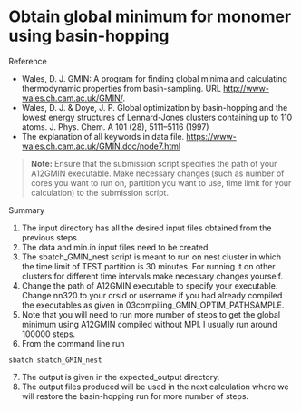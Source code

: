 # Obtain global minimum for monomer using basin-hopping                      

Reference
- Wales, D. J. GMIN: A program for finding global minima and calculating thermodynamic
properties from basin-sampling. URL http://www-wales.ch.cam.ac.uk/GMIN/.
- Wales, D. J. & Doye, J. P. Global optimization by basin-hopping and the lowest energy structures
of Lennard-Jones clusters containing up to 110 atoms. J. Phys. Chem. A 101 (28), 5111–5116
(1997)
- The explanation of all keywords in data file. https://www-wales.ch.cam.ac.uk/GMIN.doc/node7.html

> **Note:** Ensure that the submission script specifies the path of your A12GMIN executable.
Make necessary changes (such as number of cores you want to run on, partition you want to use,
time limit for your calculation) to the submission script.

Summary
1. The input directory has all the desired input files obtained from the previous steps.
2. The data and min.in input files need to be created.
3. The sbatch_GMIN_nest script is meant to run on nest cluster in which the time
limit of TEST partition is 30 minutes. For running it on other clusters for different 
time intervals make necessary changes yourself.
4. Change the path of A12GMIN executable to specify your executable. Change nn320
to your crsid or username if you had already compiled the executables as given in 03compiling_GMIN_OPTIM_PATHSAMPLE.
5. Note that you will need to run more number of steps to get the global
minimum using A12GMIN compiled without MPI. I usually run around 100000 steps.
6. From the command line run
```
sbatch sbatch_GMIN_nest
```
7. The output is given in the expected_output directory.
8. The output files produced will be used in the next calculation where we
will restore the basin-hopping run for more number of steps.
